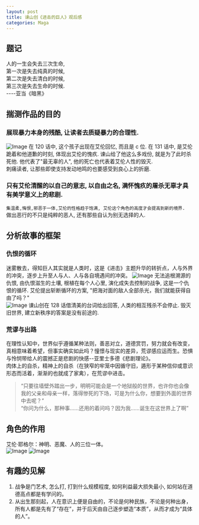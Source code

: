 ```yaml
---    
layout: post    
title: 谏山创《进击的巨人》观后感    
categories: Maga    
---    
```

  
## 题记    
人的一生会失去三次生命,    
第一次是失去纯真的时候,    
第二次是失去清白的时候,    
第三次是失去生命的时候.    
----亚当《暗黑》    
  
## 揣测作品的目的   
### 展现暴力本身的残酷, 让读者去质疑暴力的合理性.    
![Image](https://s3.jpg.cm/2020/08/15/uPlQE.png)
在 120 话中, 这个孩子出现在艾伦回忆, 而且是 c 位. 在 131 话中, 是艾伦跪着和他道歉的时刻, 体现出艾伦的愧疚. 谏山给了他这么多戏份, 就是为了此时杀死他. 他代表了"最无辜的人", 他的死亡也代表着艾伦人性的毁灭.    
刺痛读者, 让那些即使支持发动地鸣的也要感受到良心上的折磨.    

### 只有艾伦清醒的以自己的意志, 以自由之名, 满怀愧疚的屠杀无辜才具有美学意义上的悲剧.    
`集温柔,悔恨,邪恶于一体,艾伦的性格趋于饱满, 艾伦这个角色的高度才会提高到新的境界.`    
做出恶行的不只是纯粹的恶人, 还有那些自认为别无选择的人.    
  
## 分析故事的框架    
### 仇恨的循环  
迷雾散去，得知巨人其实就是人类时，这是《进击》主题升华的转折点，人与外界的冲突，逐步上升至人与人、人与各自境遇间的冲突。
![Image](https://s3.jpg.cm/2020/08/15/uPQm6.png)
无法追根溯源的仇恨, 由仇恨滋生的土壤, 根植在每个人心里, 演化成失去控制的战争, 这是一个仇恨的循环. 艾伦提出斩断循环的方案, "把海对面的敌人全部杀光，我们就能获得自由了吗？"    
![Image](https://s3.jpg.cm/2020/08/15/uPd9T.png)
谏山创在 128 话借清美的台词给出回答, 人类的相互残杀不会停止. 毁灭旧世界, 建立新秩序的答案是没有前途的.    

### 荒谬与出路    
在理性认知中，世界似乎遵循某种法则，善恶对立，道德赏罚，努力就会有改变，真相意味着希望，但事实确实如此吗？憧憬与现实的差异，荒谬感应运而生。恐惧与怜悯带给人的震撼正是悲剧的快感--亚里士多德《悲剧理论》。  
肉体上的自杀，精神上的自杀（在狭窄的牢笼中因循守旧，遁形于某种信仰或意识形态而活着，渐渐的也就成了家禽），在荒谬中进击。  
> “只要往墙壁外踏出一步，明明可能会是一个地狱般的世界，也许你也会像我的父亲和母亲一样，落得惨死的下场，可是为什么你，想要到外面的世界中去呢？”  
> “你问为什么，那种事……还用的着问吗？因为我……诞生在这世界上了啊”  


## 角色的作用  
艾伦·耶格尔：神明、恶魔、人的三位一体。    
![Image](https://s3.jpg.cm/2021/01/05/pzLzi.png)
![Image](https://s3.jpg.cm/2021/01/05/pzRIk.png)

## 有趣的见解  
1. 战争是门艺术, 怎么打, 打到什么规模程度, 如何利益最大损失最小, 如何站在道德高点都是有学问的。  
2. 从出生那刻起，人在意识上便是自由的，不论是何种民族，不论是何种出身，所有人都是先有了“存在”，并于后天由自己逐步塑造“本质”，从而才成为“具体的人”。
